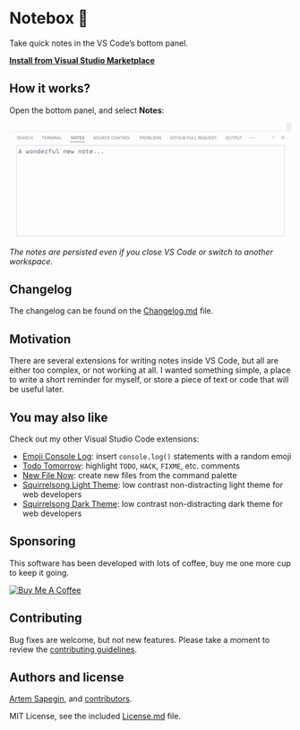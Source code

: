 # Notebox 📝

Take quick notes in the VS Code’s bottom panel.

**[Install from Visual Studio Marketplace](https://marketplace.visualstudio.com/items?itemName=sapegin.notebox)**

## How it works?

Open the bottom panel, and select **Notes**:

![Notebox panel](screenshots/screenshot.png)

_The notes are persisted even if you close VS Code or switch to another workspace._

## Changelog

The changelog can be found on the [Changelog.md](./Changelog.md) file.

## Motivation

There are several extensions for writing notes inside VS Code, but all are either too complex, or not working at all. I wanted something simple, a place to write a short reminder for myself, or store a piece of text or code that will be useful later.

## You may also like

Check out my other Visual Studio Code extensions:

- [Emoji Console Log](https://marketplace.visualstudio.com/items?itemName=sapegin.emoji-console-log): insert `console.log()` statements with a random emoji
- [Todo Tomorrow](https://marketplace.visualstudio.com/items?itemName=sapegin.todo-tomorrow): highlight `TODO`, `HACK`, `FIXME`, etc. comments
- [New File Now](https://marketplace.visualstudio.com/items?itemName=sapegin.new-file-now): create new files from the command palette
- [Squirrelsong Light Theme](https://marketplace.visualstudio.com/items?itemName=sapegin.Theme-SquirrelsongLight): low contrast non-distracting light theme for web developers
- [Squirrelsong Dark Theme](https://marketplace.visualstudio.com/items?itemName=sapegin.Theme-SquirrelsongDark): low contrast non-distracting dark theme for web developers

## Sponsoring

This software has been developed with lots of coffee, buy me one more cup to keep it going.

<a href="https://www.buymeacoffee.com/sapegin" target="_blank"><img src="https://cdn.buymeacoffee.com/buttons/lato-orange.png" alt="Buy Me A Coffee" height="51" width="217"></a>

## Contributing

Bug fixes are welcome, but not new features. Please take a moment to review the [contributing guidelines](Contributing.md).

## Authors and license

[Artem Sapegin](https://sapegin.me), and [contributors](https://github.com/sapegin/vscode-notebox/graphs/contributors).

MIT License, see the included [License.md](License.md) file.
